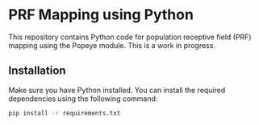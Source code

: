 # PRF Mapping using Python

This repository contains Python code for population receptive field (PRF) mapping using the Popeye module. This is a work in progress.

## Installation

Make sure you have Python installed. You can install the required dependencies using the following command:

```bash
pip install -r requirements.txt
